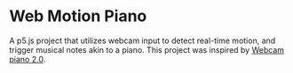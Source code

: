 # Web Motion Piano

A p5.js project that utilizes webcam input to detect real-time motion, and trigger musical notes akin to a piano. This project was inspired by [Webcam piano 2.0](https://www.memo.tv/works/webcam-piano-2/).
